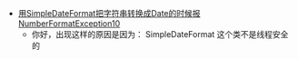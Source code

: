  - [用SimpleDateFormat把字符串转换成Date的时候报NumberFormatException10](http://www.iteye.com/problems/70537)
    - 你好，出现这样的原因是因为：  SimpleDateFormat  这个类不是线程安全的 